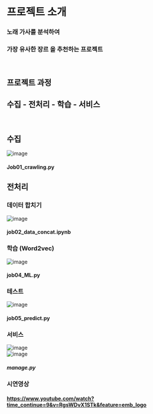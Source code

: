 # 프로젝트 소개
### 노래 가사를 분석하여 
### 가장 유사한 장르 을 추천하는 프로젝트
<br>


## 프로젝트 과정


## 수집 - 전처리 - 학습  - 서비스 
<br>

## 수집 
![image](https://user-images.githubusercontent.com/96555334/174036809-a3b6dfdc-2925-4dc7-99ca-4c51b052403d.png)
#### Job01_crawling.py

## 전처리 

### 데이터 합치기 
![image](https://user-images.githubusercontent.com/96555334/174037005-144379f3-183a-4ecf-a981-7ab5cd571210.png)
#### job02_data_concat.ipynb

### 학습 (Word2vec)
![image](https://user-images.githubusercontent.com/96555334/174037181-66b9b960-0397-4028-9142-f25aaa546f81.png)
#### job04_ML.py

### 테스트 
![image](https://user-images.githubusercontent.com/96555334/174037383-22f7f55a-4f1d-4afc-b818-3a1e54649880.png)
#### job05_predict.py

### 서비스
![image](https://user-images.githubusercontent.com/96555334/174035907-5a3e7ae7-bd5d-43ad-a13e-dd1d7f2ef3dd.png)
<br>
![image](https://user-images.githubusercontent.com/96555334/174036052-5fd50d28-61bc-4f40-a461-52eb0d8ca84a.png)
##### manage.py

### 시연영상
#### https://www.youtube.com/watch?time_continue=9&v=RgsWDvX1STk&feature=emb_logo



